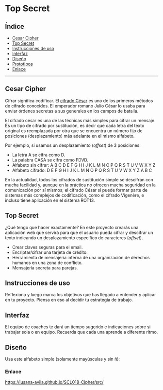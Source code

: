 # Top Secret 

## Índice

* [Cesar Cipher](#1-preámbulo)
* [Top Secret](#2-resumen-del-proyecto)
* [Instrucciones de uso](#3-objetivos-de-aprendizaje)
* [Interfaz](#4-consideraciones-generales)
* [Diseño](#5-criterios-de-aceptación-mínimos-del-proyecto)
* [Prototipos](#6-hacker-edition)
* [Enlace](#7-consideraciones-técnicas)

***

## Cesar Cipher
Cifrar significa codificar. El [cifrado César](https://en.wikipedia.org/wiki/Caesar_cipher)
es uno de los primeros métodos de cifrado conocidos. El emperador romano Julio
César lo usaba para enviar órdenes secretas a sus generales en los campos de
batalla.

El cifrado césar es una de las técnicas más simples para cifrar un mensaje. Es
un tipo de cifrado por sustitución, es decir que cada letra del texto original
es reemplazada por otra que se encuentra un número fijo de posiciones
(desplazamiento) más adelante en el mismo alfabeto.

Por ejemplo, si usamos un desplazamiento (_offset_) de 3 posiciones:

* La letra A se cifra como D.
* La palabra CASA se cifra como FDVD.
* Alfabeto sin cifrar: A B C D E F G H I J K L M N O P Q R S T U V W X Y Z
* Alfabeto cifrado: D E F G H I J K L M N O P Q R S T U V W X Y Z A B C

En la actualidad, todos los cifrados de sustitución simple se descifran con
mucha facilidad y, aunque en la práctica no ofrecen mucha seguridad en la
comunicación por sí mismos; el cifrado César sí puede formar parte de sistemas
más complejos de codificación, como el cifrado Vigenère, e incluso tiene
aplicación en el sistema ROT13.

## Top Secret

¿Qué tengo que hacer exactamente? En este proyecto crearás una aplicación
web que servirá para que el usuario pueda cifrar y descifrar un texto indicando
un desplazamiento específico de caracteres (_offset_).

* Crear claves seguras para el email.
* Encriptar/cifrar una tarjeta de crédito.
* Herramienta de mensajería interna de una organización de derechos humanos en
  una zona de conflicto.
* Mensajería secreta para parejas.


## Instrucciones de uso

Reflexiona y luego marca los objetivos que has llegado a entender y aplicar en tu proyecto. Piensa en eso al decidir tu estrategia de trabajo.


## Interfaz

 El equipo de coaches te dará un tiempo sugerido e indicaciones sobre si trabajar sola o en equipo. Recuerda que cada una aprende a diferente ritmo.


## Diseño

Usa este alfabeto simple (solamente mayúsculas y sin ñ):


### Enlace

https://lusana-avila.github.io/SCL018-Cipher/src/

